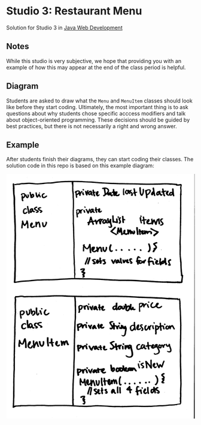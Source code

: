 # Studio 3: Restaurant Menu
Solution for Studio 3 in [Java Web Development](https://education.launchcode.org/java-web-development/chapters/classes/studio.html)

## Notes
While this studio is very subjective, we hope that providing you with an example of how this may appear at the end of the class period is helpful.

## Diagram

Students are asked to draw what the ``Menu`` and ``MenuItem`` classes should look like before they start coding.
Ultimately, the most important thing is to ask questions about why students chose specific acccess modifiers and talk about object-oriented programming.
These decisions should be guided by best practices, but there is not necessarily a right and wrong answer.

## Example

After students finish their diagrams, they can start coding their classes. The solution code in this repo is based on this example diagram:

![Example Class Diagram](StudentWorkExample.png)